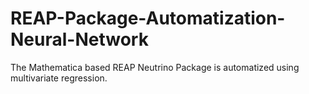 # REAP-Package-Automatization-Neural-Network
The Mathematica based REAP Neutrino Package is automatized using multivariate regression.
